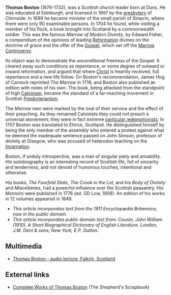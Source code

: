 **Thomas Boston** (1676-1732), was a Scottish church leader born at
Duns. He was educated at Edinburgh, and licensed in 1697 by the
[presbytery](index.php?title=Presbytery&action=edit&redlink=1 "Presbytery (page does not exist)")
of Chirnside. In 1699 he became minister of the small parish of
Simprin, where there were only 90 examinable persons. In 1704 he
found, while visiting a member of his flock, a book brought into
Scotland by a commonwealth soldier. This was the famous
*Marrow of Modern Divinity*, by Edward Fisher, a compendium of the
opinions of leading [Reformation](Reformation "Reformation")
divines on the doctrine of grace and the offer of the
[Gospel](Gospel "Gospel"), which set off the
[Marrow Controversy](Marrow_Controversy "Marrow Controversy").

Its object was to demonstrate the unconditional freeness of the
Gospel. It cleared away such conditions as repentance, or some
degree of outward or inward reformation, and argued that where
[Christ](Jesus "Jesus") is heartily received, full repentance and a
new life follow. On Boston's recommendation, James Hog of Carnock
reprinted *The Marrow* in 1718; and Boston also published an
edition with notes of his own. The book, being attacked from the
standpoint of high [Calvinism](Calvinism "Calvinism"), became the
standard of a far-reaching movement in Scottish
[Presbyterianism](Presbyterian "Presbyterian").

The *Marrow* men were marked by the zeal of their service and the
effect of their preaching. As they remained Calvinists they could
not preach a universal atonement; they were in fact extreme
[particular redemptionists](Limited_atonement "Limited atonement").
In 1707 Boston was translated to Ettrick, Scotland. He
distinguished himself by being the only member of the assembly who
entered a protest against what he deemed the inadequate sentence
passed on John Simson, professor of divinity at Glasgow, who was
accused of heterodox teaching on the
[Incarnation](Incarnation "Incarnation").

Boston, if unduly introspective, was a man of singular piety and
amiability. His autobiography is an interesting record of Scottish
life, full of sincerity and tenderness, and not devoid of humorous
touches, intentional and otherwise.

His books, *The Fourfold State*, *The Crook in the Lot*, and his
*Body of Divinity* and *Miscellanies*, had a powerful influence
over the Scottish peasantry. His *Memoirs* were published in 1776
(ed. GD Low, 1908). An edition of his works in 12 volumes appeared
in 1849.



-   *This article incorporates text from the 1911 Encyclopædia Britannica, now in the public domain.*
-   *This article incorporates public domain text from: Cousin, John William (1910). A Short Biographical Dictionary of English Literature. London, J.M. Dent & sons; New York, E.P. Dutton.*

## Multimedia

-   [Thomas Boston - audio lecture, Falkirk, Scotland](http://www.falkirkfreechurch.com/sermons#Scots)

## External links

-   [Complete Works of Thomas Boston](http://spurgeon.wordpress.com/2006/09/26/book-review-the-complete-works-of-thomas-boston-12-volumes/)
    (The Shepherd's Scrapbook)



